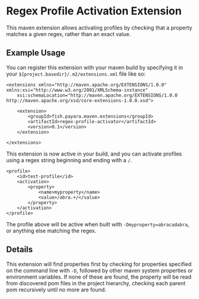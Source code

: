 # Regex Profile Activation Extension

This maven extension allows activating profiles by checking that a property matches a given regex, rather than an exact value.

## Example Usage

You can register this extension with your maven build by specifying it in your `${project.basedir}/.m2/extensions.xml` file like so:

~~~
<extensions xmlns="http://maven.apache.org/EXTENSIONS/1.0.0" xmlns:xsi="http://www.w3.org/2001/XMLSchema-instance"
    xsi:schemaLocation="http://maven.apache.org/EXTENSIONS/1.0.0 http://maven.apache.org/xsd/core-extensions-1.0.0.xsd">

    <extension>
        <groupId>fish.payara.maven.extensions</groupId>
        <artifactId>regex-profile-activator</artifactId>
        <version>0.1</version>
    </extension>

</extensions>
~~~

This extension is now active in your build, and you can activate profiles using a regex string beginning and ending with a `/`.

~~~
<profile>
    <id>test-profile</id>
    <activation>
        <property>
            <name>myproperty</name>
            <value>/abra.+/</value>
        </property>
    </activation>
</profile>
~~~

The profile above will be active when built with `-Dmyproperty=abracadabra`, or anything else matching the regex.

## Details

This extension will find properties first by checking for properties specified on the command line with `-D`, followed by other maven system properties or environment variables. If none of these are found, the property will be read from discovered pom files in the project hierarchy, checking each parent pom recursively until no more are found.
